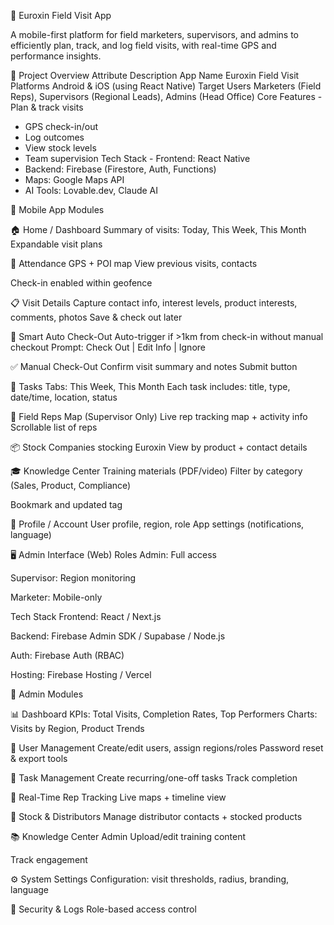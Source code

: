 📱 Euroxin Field Visit App

A mobile-first platform for field marketers, supervisors, and admins to efficiently plan, track, and log field visits, with real-time GPS and performance insights.

🚀 Project Overview Attribute Description App Name Euroxin Field Visit Platforms Android & iOS (using React Native) Target Users Marketers (Field Reps), Supervisors (Regional Leads), Admins (Head Office) Core Features - Plan & track visits
- GPS check-in/out
- Log outcomes
- View stock levels
- Team supervision Tech Stack - Frontend: React Native
- Backend: Firebase (Firestore, Auth, Functions)
- Maps: Google Maps API
- AI Tools: Lovable.dev, Claude AI

📱 Mobile App Modules

🏠 Home / Dashboard Summary of visits: Today, This Week, This Month
Expandable visit plans

📍 Attendance GPS + POI map
View previous visits, contacts

Check-in enabled within geofence

📋 Visit Details Capture contact info, interest levels, product interests, comments, photos
Save & check out later

🔁 Smart Auto Check-Out Auto-trigger if >1km from check-in without manual checkout
Prompt: Check Out | Edit Info | Ignore

✅ Manual Check-Out Confirm visit summary and notes
Submit button

📆 Tasks Tabs: This Week, This Month
Each task includes: title, type, date/time, location, status

🧭 Field Reps Map (Supervisor Only) Live rep tracking map + activity info
Scrollable list of reps

📦 Stock Companies stocking Euroxin
View by product + contact details

🎓 Knowledge Center Training materials (PDF/video)
Filter by category (Sales, Product, Compliance)

Bookmark and updated tag

🙋 Profile / Account User profile, region, role
App settings (notifications, language)

🖥 Admin Interface (Web) Roles Admin: Full access

Supervisor: Region monitoring

Marketer: Mobile-only

Tech Stack Frontend: React / Next.js

Backend: Firebase Admin SDK / Supabase / Node.js

Auth: Firebase Auth (RBAC)

Hosting: Firebase Hosting / Vercel

🧩 Admin Modules

📊 Dashboard KPIs: Total Visits, Completion Rates, Top Performers
Charts: Visits by Region, Product Trends

👥 User Management Create/edit users, assign regions/roles
Password reset & export tools

📌 Task Management Create recurring/one-off tasks
Track completion

📍 Real-Time Rep Tracking Live maps + timeline view

🏪 Stock & Distributors Manage distributor contacts + stocked products

📚 Knowledge Center Admin Upload/edit training content

Track engagement

⚙️ System Settings Configuration: visit thresholds, radius, branding, language

🔐 Security & Logs Role-based access control
